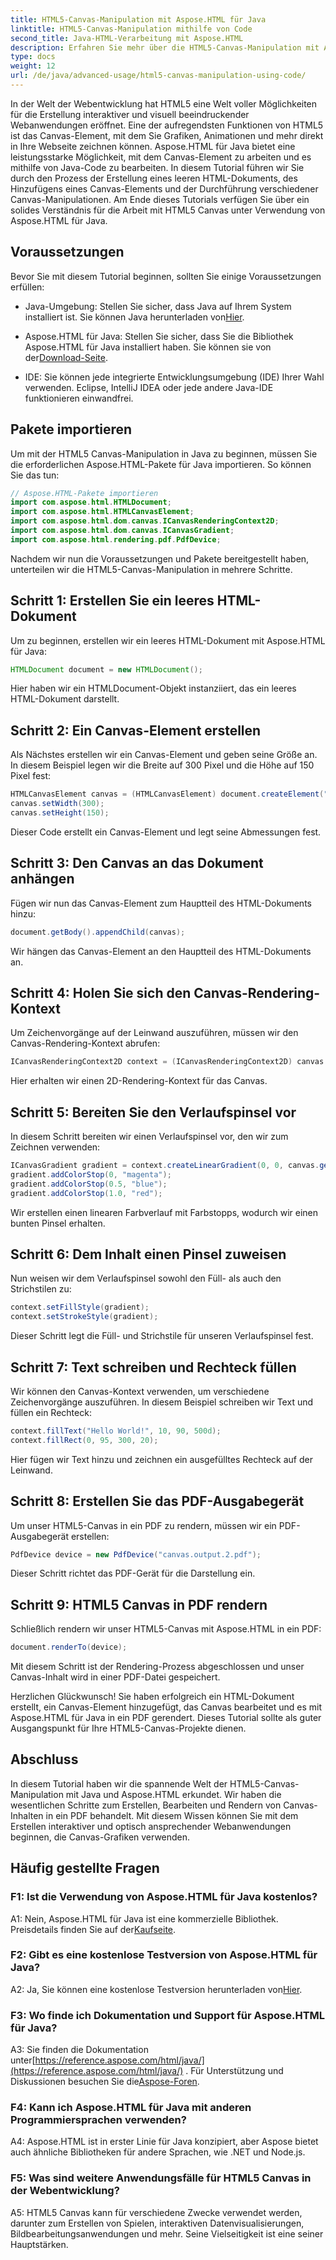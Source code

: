 ```yaml
---
title: HTML5-Canvas-Manipulation mit Aspose.HTML für Java
linktitle: HTML5-Canvas-Manipulation mithilfe von Code
second_title: Java-HTML-Verarbeitung mit Aspose.HTML
description: Erfahren Sie mehr über die HTML5-Canvas-Manipulation mit Aspose.HTML für Java. Erstellen Sie interaktive Grafiken mit Schritt-für-Schritt-Anleitung.
type: docs
weight: 12
url: /de/java/advanced-usage/html5-canvas-manipulation-using-code/
---
```

In der Welt der Webentwicklung hat HTML5 eine Welt voller Möglichkeiten für die Erstellung interaktiver und visuell beeindruckender Webanwendungen eröffnet. Eine der aufregendsten Funktionen von HTML5 ist das Canvas-Element, mit dem Sie Grafiken, Animationen und mehr direkt in Ihre Webseite zeichnen können. Aspose.HTML für Java bietet eine leistungsstarke Möglichkeit, mit dem Canvas-Element zu arbeiten und es mithilfe von Java-Code zu bearbeiten. In diesem Tutorial führen wir Sie durch den Prozess der Erstellung eines leeren HTML-Dokuments, des Hinzufügens eines Canvas-Elements und der Durchführung verschiedener Canvas-Manipulationen. Am Ende dieses Tutorials verfügen Sie über ein solides Verständnis für die Arbeit mit HTML5 Canvas unter Verwendung von Aspose.HTML für Java.

## Voraussetzungen

Bevor Sie mit diesem Tutorial beginnen, sollten Sie einige Voraussetzungen erfüllen:

-  Java-Umgebung: Stellen Sie sicher, dass Java auf Ihrem System installiert ist. Sie können Java herunterladen von[Hier](https://www.java.com/download/).

-  Aspose.HTML für Java: Stellen Sie sicher, dass Sie die Bibliothek Aspose.HTML für Java installiert haben. Sie können sie von der[Download-Seite](https://releases.aspose.com/html/java/).

- IDE: Sie können jede integrierte Entwicklungsumgebung (IDE) Ihrer Wahl verwenden. Eclipse, IntelliJ IDEA oder jede andere Java-IDE funktionieren einwandfrei.

## Pakete importieren

Um mit der HTML5 Canvas-Manipulation in Java zu beginnen, müssen Sie die erforderlichen Aspose.HTML-Pakete für Java importieren. So können Sie das tun:

```java
// Aspose.HTML-Pakete importieren
import com.aspose.html.HTMLDocument;
import com.aspose.html.HTMLCanvasElement;
import com.aspose.html.dom.canvas.ICanvasRenderingContext2D;
import com.aspose.html.dom.canvas.ICanvasGradient;
import com.aspose.html.rendering.pdf.PdfDevice;
```

Nachdem wir nun die Voraussetzungen und Pakete bereitgestellt haben, unterteilen wir die HTML5-Canvas-Manipulation in mehrere Schritte.

## Schritt 1: Erstellen Sie ein leeres HTML-Dokument

Um zu beginnen, erstellen wir ein leeres HTML-Dokument mit Aspose.HTML für Java:

```java
HTMLDocument document = new HTMLDocument();
```

Hier haben wir ein HTMLDocument-Objekt instanziiert, das ein leeres HTML-Dokument darstellt.

## Schritt 2: Ein Canvas-Element erstellen

Als Nächstes erstellen wir ein Canvas-Element und geben seine Größe an. In diesem Beispiel legen wir die Breite auf 300 Pixel und die Höhe auf 150 Pixel fest:

```java
HTMLCanvasElement canvas = (HTMLCanvasElement) document.createElement("canvas");
canvas.setWidth(300);
canvas.setHeight(150);
```

Dieser Code erstellt ein Canvas-Element und legt seine Abmessungen fest.

## Schritt 3: Den Canvas an das Dokument anhängen

Fügen wir nun das Canvas-Element zum Hauptteil des HTML-Dokuments hinzu:

```java
document.getBody().appendChild(canvas);
```

Wir hängen das Canvas-Element an den Hauptteil des HTML-Dokuments an.

## Schritt 4: Holen Sie sich den Canvas-Rendering-Kontext

Um Zeichenvorgänge auf der Leinwand auszuführen, müssen wir den Canvas-Rendering-Kontext abrufen:

```java
ICanvasRenderingContext2D context = (ICanvasRenderingContext2D) canvas.getContext("2d");
```

Hier erhalten wir einen 2D-Rendering-Kontext für das Canvas.

## Schritt 5: Bereiten Sie den Verlaufspinsel vor

In diesem Schritt bereiten wir einen Verlaufspinsel vor, den wir zum Zeichnen verwenden:

```java
ICanvasGradient gradient = context.createLinearGradient(0, 0, canvas.getWidth(), 0);
gradient.addColorStop(0, "magenta");
gradient.addColorStop(0.5, "blue");
gradient.addColorStop(1.0, "red");
```

Wir erstellen einen linearen Farbverlauf mit Farbstopps, wodurch wir einen bunten Pinsel erhalten.

## Schritt 6: Dem Inhalt einen Pinsel zuweisen

Nun weisen wir dem Verlaufspinsel sowohl den Füll- als auch den Strichstilen zu:

```java
context.setFillStyle(gradient);
context.setStrokeStyle(gradient);
```

Dieser Schritt legt die Füll- und Strichstile für unseren Verlaufspinsel fest.

## Schritt 7: Text schreiben und Rechteck füllen

Wir können den Canvas-Kontext verwenden, um verschiedene Zeichenvorgänge auszuführen. In diesem Beispiel schreiben wir Text und füllen ein Rechteck:

```java
context.fillText("Hello World!", 10, 90, 500d);
context.fillRect(0, 95, 300, 20);
```

Hier fügen wir Text hinzu und zeichnen ein ausgefülltes Rechteck auf der Leinwand.

## Schritt 8: Erstellen Sie das PDF-Ausgabegerät

Um unser HTML5-Canvas in ein PDF zu rendern, müssen wir ein PDF-Ausgabegerät erstellen:

```java
PdfDevice device = new PdfDevice("canvas.output.2.pdf");
```

Dieser Schritt richtet das PDF-Gerät für die Darstellung ein.

## Schritt 9: HTML5 Canvas in PDF rendern

Schließlich rendern wir unser HTML5-Canvas mit Aspose.HTML in ein PDF:

```java
document.renderTo(device);
```

Mit diesem Schritt ist der Rendering-Prozess abgeschlossen und unser Canvas-Inhalt wird in einer PDF-Datei gespeichert.

Herzlichen Glückwunsch! Sie haben erfolgreich ein HTML-Dokument erstellt, ein Canvas-Element hinzugefügt, das Canvas bearbeitet und es mit Aspose.HTML für Java in ein PDF gerendert. Dieses Tutorial sollte als guter Ausgangspunkt für Ihre HTML5-Canvas-Projekte dienen.

## Abschluss

In diesem Tutorial haben wir die spannende Welt der HTML5-Canvas-Manipulation mit Java und Aspose.HTML erkundet. Wir haben die wesentlichen Schritte zum Erstellen, Bearbeiten und Rendern von Canvas-Inhalten in ein PDF behandelt. Mit diesem Wissen können Sie mit dem Erstellen interaktiver und optisch ansprechender Webanwendungen beginnen, die Canvas-Grafiken verwenden.

## Häufig gestellte Fragen

### F1: Ist die Verwendung von Aspose.HTML für Java kostenlos?

 A1: Nein, Aspose.HTML für Java ist eine kommerzielle Bibliothek. Preisdetails finden Sie auf der[Kaufseite](https://purchase.aspose.com/buy).

### F2: Gibt es eine kostenlose Testversion von Aspose.HTML für Java?

 A2: Ja, Sie können eine kostenlose Testversion herunterladen von[Hier](https://releases.aspose.com/).

### F3: Wo finde ich Dokumentation und Support für Aspose.HTML für Java?

 A3: Sie finden die Dokumentation unter[https://reference.aspose.com/html/java/](https://reference.aspose.com/html/java/) . Für Unterstützung und Diskussionen besuchen Sie die[Aspose-Foren](https://forum.aspose.com/).

### F4: Kann ich Aspose.HTML für Java mit anderen Programmiersprachen verwenden?

A4: Aspose.HTML ist in erster Linie für Java konzipiert, aber Aspose bietet auch ähnliche Bibliotheken für andere Sprachen, wie .NET und Node.js.

### F5: Was sind weitere Anwendungsfälle für HTML5 Canvas in der Webentwicklung?

A5: HTML5 Canvas kann für verschiedene Zwecke verwendet werden, darunter zum Erstellen von Spielen, interaktiven Datenvisualisierungen, Bildbearbeitungsanwendungen und mehr. Seine Vielseitigkeit ist eine seiner Hauptstärken.